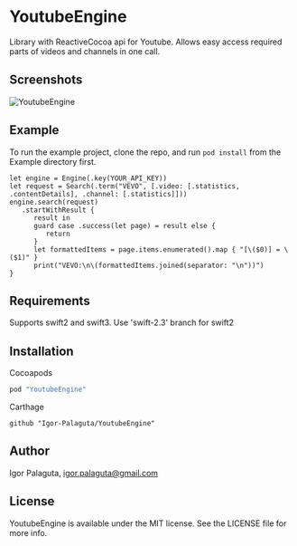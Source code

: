 # YoutubeEngine

Library with ReactiveCocoa api for Youtube. Allows easy access required parts of videos and channels in one call.

## Screenshots

![YoutubeEngine](https://raw.githubusercontent.com/Igor-Palaguta/YoutubeEngine/master/Screenshots/ScreenRecord.gif)

## Example

To run the example project, clone the repo, and run `pod install` from the Example directory first.

```
let engine = Engine(.key(YOUR_API_KEY))
let request = Search(.term("VEVO", [.video: [.statistics, .contentDetails], .channel: [.statistics]]))
engine.search(request)
   .startWithResult {
      result in
      guard case .success(let page) = result else {
         return
      }
      let formattedItems = page.items.enumerated().map { "[\($0)] = \($1)" }
      print("VEVO:\n\(formattedItems.joined(separator: "\n"))")
}
```

## Requirements

Supports swift2 and swift3. Use 'swift-2.3' branch for swift2

## Installation

Cocoapods
```ruby
pod "YoutubeEngine"
```

Carthage
```
github "Igor-Palaguta/YoutubeEngine"
```

## Author

Igor Palaguta, igor.palaguta@gmail.com

## License

YoutubeEngine is available under the MIT license. See the LICENSE file for more info.
